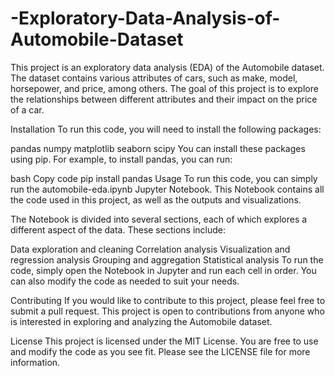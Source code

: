 # -Exploratory-Data-Analysis-of-Automobile-Dataset
This project is an exploratory data analysis (EDA) of the Automobile dataset. The dataset contains various attributes of cars, such as make, model, horsepower, and price, among others. The goal of this project is to explore the relationships between different attributes and their impact on the price of a car.

Installation
To run this code, you will need to install the following packages:

pandas
numpy
matplotlib
seaborn
scipy
You can install these packages using pip. For example, to install pandas, you can run:

bash
Copy code
pip install pandas
Usage
To run this code, you can simply run the automobile-eda.ipynb Jupyter Notebook. This Notebook contains all the code used in this project, as well as the outputs and visualizations.

The Notebook is divided into several sections, each of which explores a different aspect of the data. These sections include:

Data exploration and cleaning
Correlation analysis
Visualization and regression analysis
Grouping and aggregation
Statistical analysis
To run the code, simply open the Notebook in Jupyter and run each cell in order. You can also modify the code as needed to suit your needs.

Contributing
If you would like to contribute to this project, please feel free to submit a pull request. This project is open to contributions from anyone who is interested in exploring and analyzing the Automobile dataset.

License
This project is licensed under the MIT License. You are free to use and modify the code as you see fit. Please see the LICENSE file for more information.

